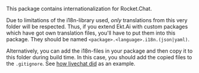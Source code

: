 This package contains internationalization for Rocket.Chat.

Due to limitations of the i18n-library used, _only_ translations from this very folder will be respected.
Thus, if you extend Ekt.Ai with custom packages which have got own translation files, you'll have to put them into this package. They should be named `<package>.<language>.i18n.(json|yaml)`.

Alternatively, you can add the i18n-files in your package and then copy it to this folder during build time. In this case, you should add the copied files to the `.gitignore`. See [how livechat did](../package.js) as an example.
